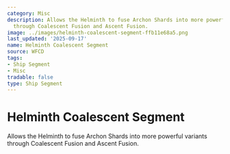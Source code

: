 ```yaml
---
category: Misc
description: Allows the Helminth to fuse Archon Shards into more powerful variants
  through Coalescent Fusion and Ascent Fusion.
image: ../images/helminth-coalescent-segment-ffb11e68a5.png
last_updated: '2025-09-17'
name: Helminth Coalescent Segment
source: WFCD
tags:
- Ship Segment
- Misc
tradable: false
type: Ship Segment
---
```


# Helminth Coalescent Segment

Allows the Helminth to fuse Archon Shards into more powerful variants through Coalescent Fusion and Ascent Fusion.

